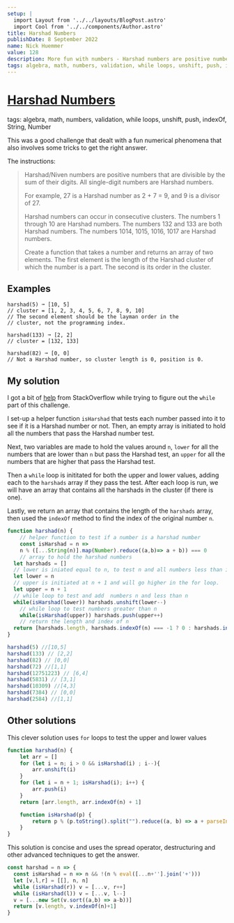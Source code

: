 ```yaml
---
setup: |
  import Layout from '../../layouts/BlogPost.astro'
  import Cool from '../../components/Author.astro'
title: Harshad Numbers
publishDate: 8 September 2022
name: Nick Huemmer
value: 128
description: More fun with numbers - Harshad numbers are positive numbers that are divisible by the sum of their digits. 
tags: algebra, math, numbers, validation, while loops, unshift, push, indexOf, String, Number
---
```



# [Harshad Numbers](https://edabit.com/challenge/3Wz6z3LpzSNydGaJA)

tags: algebra, math, numbers, validation, while loops, unshift, push, indexOf, String, Number

This was a good challenge that dealt with a fun numerical phenomena that also involves some tricks to get the right answer. 

The instructions:

>Harshad/Niven numbers are positive numbers that are divisible by the sum of their digits. All single-digit numbers are Harshad numbers.
>
>For example, 27 is a Harshad number as 2 + 7 = 9, and 9 is a divisor of 27.
>
>Harshad numbers can occur in consecutive clusters. The numbers 1 through 10 are Harshad numbers. The numbers 132 and 133 are both Harshad numbers. The numbers 1014, 1015, 1016, 1017 are Harshad numbers.
>
>Create a function that takes a number and returns an array of two elements. The first element is the length of the Harshad cluster of which the number is a part. The second is its order in the cluster.

## Examples

```
harshad(5) ➞ [10, 5]
// cluster = [1, 2, 3, 4, 5, 6, 7, 8, 9, 10]
// The second element should be the layman order in the
// cluster, not the programming index.

harshad(133) ➞ [2, 2]
// cluster = [132, 133]

harshad(82) ➞ [0, 0]
// Not a Harshad number, so cluster length is 0, position is 0.
```


## My solution

I got a bit of [help](https://stackoverflow.com/questions/60176401/finding-out-the-harshad-number#answer-60176609) from StackOverflow while trying to figure out the `while` part of this challenge.

I set-up a helper function `isHarshad` that tests each number passed into it to see if it is a Harshad number or not.  Then, an empty array is initiated to hold all the numbers that pass the Harshad number test. 

Next, two variables are made to hold the values around `n`, `lower` for all the numbers that are lower than `n` but pass the Harshad test, an `upper` for all the numbers that are higher that pass the Harshad test.  

Then a `while` loop is inititated for both the upper and lower values, adding each to the `harshads` array if they pass the test. After each loop is run, we will have an array that contains all the harshads in the cluster (if there is one).  

Lastly, we return an array that contains the length of the `harshads` array, then used the `indexOf` method to find the index of the original number `n`.

```javascript
function harshad(n) {
	// helper function to test if a number is a harshad number
	const isHarshad = n =>
	n % ([...String(n)].map(Number).reduce((a,b)=> a + b)) === 0
	// array to hold the harshad numbers
  let harshads = []
  // lower is iniated equal to n, to test n and all numbers less than in the while loop
  let lower = n 
  // upper is initiated at n + 1 and will go higher in the for loop.
  let upper = n + 1
  // while loop to test and add  numbers n and less than n
  while(isHarshad(lower)) harshads.unshift(lower--)
	// while loop to test numbers greater than n
 	while(isHarshad(upper)) harshads.push(upper++)
	// return the length and index of n
  return [harshads.length, harshads.indexOf(n) === -1 ? 0 : harshads.indexOf(n)+1 ]
}

harshad(5) //[10,5]
harshad(133) // [2,2]
harshad(82) // [0,0]
harshad(72) //[1,1]
harshad(12751223) // [6,4]
harshad(5831) // [3,1]
harshad(10309) //[4,3]
harshad(7384) // [0,0]
harshad(2584) //[1,1]
```


## Other solutions
This clever solution uses `for` loops to test the upper and lower values
```javascript
function harshad(n) {
    let arr = []
    for (let i = n; i > 0 && isHarshad(i) ; i--){
        arr.unshift(i)
    }
    for (let i = n + 1; isHarshad(i); i++) {
        arr.push(i)
    }
    return [arr.length, arr.indexOf(n) + 1]

    function isHarshad(p) {
        return p % (p.toString().split("").reduce((a, b) => a + parseInt(b), 0)) == 0
    }
}
```

This solution is concise and uses the spread operator, destructuring and other advanced techniques to get the answer.

```javascript
const harshad = n => {
  const isHarshad = n => n && !(n % eval([...n+''].join('+')))
  let [v,l,r] = [[], n, n]
  while (isHarshad(r)) v = [...v, r++]
  while (isHarshad(l)) v = [...v, l--]
  v = [...new Set(v.sort((a,b) => a-b))]
  return [v.length, v.indexOf(n)+1]
}
```
